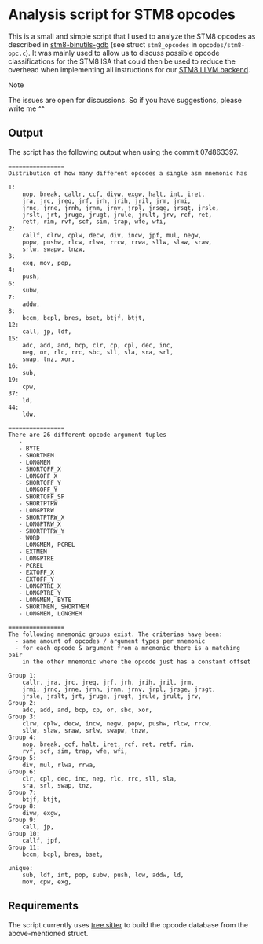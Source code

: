 # Analysis script for STM8 opcodes

This is a small and simple script that I used to analyze the STM8 opcodes as
described in [stm8-binutils-gdb][binutils] (see struct `stm8_opcodes` in `opcodes/stm8-opc.c`).
It was mainly used to allow us to discuss possible opcode classifications for the
STM8 ISA that could then be used to reduce the overhead when implementing all
instructions for our [STM8 LLVM backend][stm8-llvm].

> [!NOTE]
> The issues are open for discussions. So if you have suggestions, please write me ^^

## Output

The script has the following output when using the commit 07d863397.

```
================
Distribution of how many different opcodes a single asm mnemonic has

1:
    nop, break, callr, ccf, divw, exgw, halt, int, iret, 
    jra, jrc, jreq, jrf, jrh, jrih, jril, jrm, jrmi, 
    jrnc, jrne, jrnh, jrnm, jrnv, jrpl, jrsge, jrsgt, jrsle, 
    jrslt, jrt, jruge, jrugt, jrule, jrult, jrv, rcf, ret, 
    retf, rim, rvf, scf, sim, trap, wfe, wfi, 
2:
    callf, clrw, cplw, decw, div, incw, jpf, mul, negw, 
    popw, pushw, rlcw, rlwa, rrcw, rrwa, sllw, slaw, sraw, 
    srlw, swapw, tnzw, 
3:
    exg, mov, pop, 
4:
    push, 
6:
    subw, 
7:
    addw, 
8:
    bccm, bcpl, bres, bset, btjf, btjt, 
12:
    call, jp, ldf, 
15:
    adc, add, and, bcp, clr, cp, cpl, dec, inc, 
    neg, or, rlc, rrc, sbc, sll, sla, sra, srl, 
    swap, tnz, xor, 
16:
    sub, 
19:
    cpw, 
37:
    ld, 
44:
    ldw, 

================
There are 26 different opcode argument tuples
   - 
   - BYTE
   - SHORTMEM
   - LONGMEM
   - SHORTOFF_X
   - LONGOFF_X
   - SHORTOFF_Y
   - LONGOFF_Y
   - SHORTOFF_SP
   - SHORTPTRW
   - LONGPTRW
   - SHORTPTRW_X
   - LONGPTRW_X
   - SHORTPTRW_Y
   - WORD
   - LONGMEM, PCREL
   - EXTMEM
   - LONGPTRE
   - PCREL
   - EXTOFF_X
   - EXTOFF_Y
   - LONGPTRE_X
   - LONGPTRE_Y
   - LONGMEM, BYTE
   - SHORTMEM, SHORTMEM
   - LONGMEM, LONGMEM

================
The following mnemonic groups exist. The criterias have been:
  - same amount of opcodes / argument types per mnemonic
  - for each opcode & argument from a mnemonic there is a matching pair
    in the other mnemonic where the opcode just has a constant offset

Group 1:
    callr, jra, jrc, jreq, jrf, jrh, jrih, jril, jrm, 
    jrmi, jrnc, jrne, jrnh, jrnm, jrnv, jrpl, jrsge, jrsgt, 
    jrsle, jrslt, jrt, jruge, jrugt, jrule, jrult, jrv, 
Group 2:
    adc, add, and, bcp, cp, or, sbc, xor, 
Group 3:
    clrw, cplw, decw, incw, negw, popw, pushw, rlcw, rrcw, 
    sllw, slaw, sraw, srlw, swapw, tnzw, 
Group 4:
    nop, break, ccf, halt, iret, rcf, ret, retf, rim, 
    rvf, scf, sim, trap, wfe, wfi, 
Group 5:
    div, mul, rlwa, rrwa, 
Group 6:
    clr, cpl, dec, inc, neg, rlc, rrc, sll, sla, 
    sra, srl, swap, tnz, 
Group 7:
    btjf, btjt, 
Group 8:
    divw, exgw, 
Group 9:
    call, jp, 
Group 10:
    callf, jpf, 
Group 11:
    bccm, bcpl, bres, bset, 

unique:
    sub, ldf, int, pop, subw, push, ldw, addw, ld, 
    mov, cpw, exg, 
```

## Requirements

The script currently uses [tree sitter][tree-sitter] to build the opcode database
from the above-mentioned struct.

[binutils]: github.com/tyalie/stm8-binutils-gdb
[stm8-llvm]: github.com/nrdmn/llvm-project
[tree-sitter]: https://github.com/tree-sitter/tree-sitter
